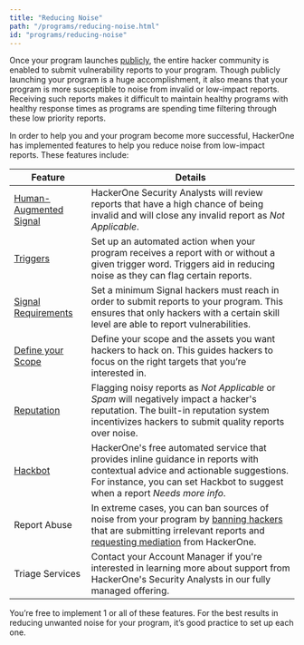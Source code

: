 ```yaml
---
title: "Reducing Noise"
path: "/programs/reducing-noise.html"
id: "programs/reducing-noise"
---
```


Once your program launches [publicly](/hackers/private-vs-public-programs.html), the entire hacker community is enabled to submit vulnerability reports to your program.  Though publicly launching your program is a huge accomplishment, it also means that your program is more susceptible to noise from invalid or low-impact reports. Receiving such reports makes it difficult to maintain healthy programs with healthy response times as programs are spending time filtering through these low priority reports.

In order to help you and your program become more successful, HackerOne has implemented features to help you reduce noise from low-impact reports. These features include:

Feature | Details
------- | --------
[Human-Augmented Signal](/programs/human-augmented-signal.html) | HackerOne Security Analysts will review reports that have a high chance of being invalid and will close any invalid report as <i>Not Applicable</i>.
[Triggers](/programs/triggers.html) | Set up an automated action when your program receives a report with or without a given trigger word. Triggers aid in reducing noise as they can flag certain reports.
[Signal Requirements](/programs/signal-requirements.html) | Set a minimum Signal hackers must reach in order to submit reports to your program. This ensures that only hackers with a certain skill level are able to report vulnerabilities.
[Define your Scope](/programs/defining-scope.html) | Define your scope and the assets you want hackers to hack on. This guides hackers to focus on the right targets that you’re interested in.
[Reputation](/hackers/reputation.html) | Flagging noisy reports as <i>Not Applicable</i> or <i>Spam</i> will negatively impact a hacker's reputation. The built-in reputation system incentivizes hackers to submit quality reports over noise.
[Hackbot](hackbot.html) | HackerOne's free automated service that provides inline guidance in reports with contextual advice and actionable suggestions. For instance, you can set Hackbot to suggest when a report *Needs more info*. 
Report Abuse | In extreme cases, you can ban sources of noise from your program by [banning hackers](/programs/banning-hackers.html) that are submitting irrelevant reports and [requesting mediation](/programs/hacker-mediation.html) from HackerOne.
Triage Services | Contact your Account Manager if you're interested in learning more about support from HackerOne's Security Analysts in our fully managed offering.

You’re free to implement 1 or all of these features. For the best results in reducing unwanted noise for your program, it’s good practice to set up each one.
